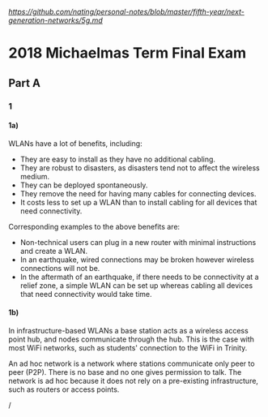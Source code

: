 
*https://github.com/nating/personal-notes/blob/master/fifth-year/next-generation-networks/5g.md*

# 2018 Michaelmas Term Final Exam

## Part A

### 1

#### 1a)

WLANs have a lot of benefits, including:
  * They are easy to install as they have no additional cabling.
  * They are robust to disasters, as disasters tend not to affect the wireless medium.
  * They can be deployed spontaneously.
  * They remove the need for having many cables for connecting devices.
  * It costs less to set up a WLAN than to install cabling for all devices that need connectivity.


Corresponding examples to the above benefits are:
  * Non-technical users can plug in a new router with minimal instructions and create a WLAN.
  * In an earthquake, wired connections may be broken however wireless connections will not be.
  * In the aftermath of an earthquake, if there needs to be connectivity at a relief zone, a simple WLAN can be set up whereas cabling all devices that need connectivity would take time.

#### 1b)

In infrastructure-based WLANs a base station acts as a wireless access point hub, and nodes communicate through the hub. This is the case with most WiFi networks, such as students' connection to the WiFi in Trinity.

An ad hoc network is a network where stations communicate only peer to peer (P2P). There is no base and no one gives permission to talk. The network is ad hoc because it does not rely on a pre-existing infrastructure, such as routers or access points.












/
